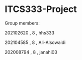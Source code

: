# ITCS333-Project

Group members:

202102620 , 8 , hhs333

202104585 , 8 , Ali-Alsowaidi

202008794 , 8 , janahi03
